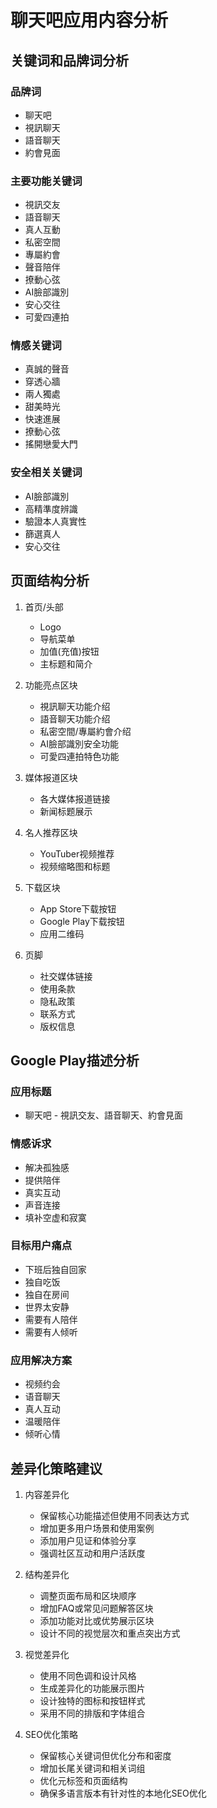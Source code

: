 # 聊天吧应用内容分析

## 关键词和品牌词分析

### 品牌词
- 聊天吧
- 視訊聊天
- 語音聊天
- 約會見面

### 主要功能关键词
- 視訊交友
- 語音聊天
- 真人互動
- 私密空間
- 專屬約會
- 聲音陪伴
- 撩動心弦
- AI臉部識別
- 安心交往
- 可愛四連拍

### 情感关键词
- 真誠的聲音
- 穿透心牆
- 兩人獨處
- 甜美時光
- 快速進展
- 撩動心弦
- 搖開戀愛大門

### 安全相关关键词
- AI臉部識別
- 高精準度辨識
- 驗證本人真實性
- 篩選真人
- 安心交往

## 页面结构分析

1. 首页/头部
   - Logo
   - 导航菜单
   - 加值(充值)按钮
   - 主标题和简介

2. 功能亮点区块
   - 視訊聊天功能介绍
   - 語音聊天功能介绍
   - 私密空間/專屬約會介绍
   - AI臉部識別安全功能
   - 可愛四連拍特色功能

3. 媒体报道区块
   - 各大媒体报道链接
   - 新闻标题展示

4. 名人推荐区块
   - YouTuber视频推荐
   - 视频缩略图和标题

5. 下载区块
   - App Store下载按钮
   - Google Play下载按钮
   - 应用二维码

6. 页脚
   - 社交媒体链接
   - 使用条款
   - 隐私政策
   - 联系方式
   - 版权信息

## Google Play描述分析

### 应用标题
- 聊天吧 - 視訊交友、語音聊天、約會見面

### 情感诉求
- 解决孤独感
- 提供陪伴
- 真实互动
- 声音连接
- 填补空虚和寂寞

### 目标用户痛点
- 下班后独自回家
- 独自吃饭
- 独自在房间
- 世界太安静
- 需要有人陪伴
- 需要有人倾听

### 应用解决方案
- 视频约会
- 语音聊天
- 真人互动
- 温暖陪伴
- 倾听心情

## 差异化策略建议

1. 内容差异化
   - 保留核心功能描述但使用不同表达方式
   - 增加更多用户场景和使用案例
   - 添加用户见证和体验分享
   - 强调社区互动和用户活跃度

2. 结构差异化
   - 调整页面布局和区块顺序
   - 增加FAQ或常见问题解答区块
   - 添加功能对比或优势展示区块
   - 设计不同的视觉层次和重点突出方式

3. 视觉差异化
   - 使用不同色调和设计风格
   - 生成差异化的功能展示图片
   - 设计独特的图标和按钮样式
   - 采用不同的排版和字体组合

4. SEO优化策略
   - 保留核心关键词但优化分布和密度
   - 增加长尾关键词和相关词组
   - 优化元标签和页面结构
   - 确保多语言版本有针对性的本地化SEO优化

